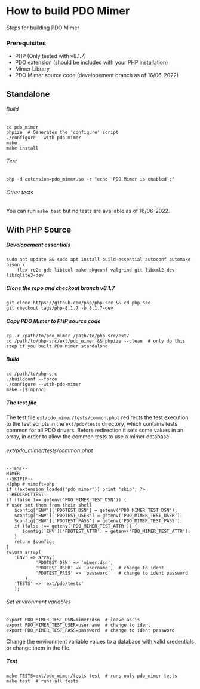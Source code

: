 # How to build PDO Mimer

Steps for building PDO Mimer

### Prerequisites

* PHP (Only tested with v8.1.7)
* PDO extension (should be included with your PHP installation)
* Mimer Library
* PDO Mimer source code (developement branch as of 16/06-2022)

## Standalone

###### Build
```shell
cd pdo_mimer
phpize  # Generates the 'configure' script
./configure --with-pdo-mimer
make
make install
```

###### Test
```shell
php -d extension=pdo_mimer.so -r "echo 'PDO Mimer is enabled';"
```

###### Other tests
You can run `make test` but no tests are available as of 16/06-2022.

## With PHP Source

##### Developement essentials
```shell
sudo apt update && sudo apt install build-essential autoconf automake bison \
    flex re2c gdb libtool make pkgconf valgrind git libxml2-dev libsqlite3-dev
```

##### Clone the repo and checkout branch v8.1.7
```shell
git clone https://github.com/php/php-src && cd php-src
git checkout tags/php-8.1.7 -b 8.1.7-dev
```

##### Copy PDO Mimer to PHP source code
```shell
cp -r /path/to/pdo_mimer /path/to/php-src/ext/
cd /path/to/php-src/ext/pdo_mimer && phpize --clean  # only do this step if you built PDO Mimer standalone
```

##### Build
```shell
cd /path/to/php-src
./buildconf --force
./configure --with-pdo-mimer
make -j$(nproc)
```

##### The test file

The test file `ext/pdo_mimer/tests/common.phpt` redirects the test execution to the test scripts in the `ext/pdo/tests` directory, which contains tests common for all PDO drivers. Before redirection it sets some values in an array, in order to allow the common tests to use a mimer database.  

###### ext/pdo_mimer/tests/common.phpt
```phpt
--TEST--
MIMER
--SKIPIF--
<?php # vim:ft=php
if (!extension_loaded('pdo_mimer')) print 'skip'; ?>
--REDIRECTTEST--
if (false !== getenv('PDO_MIMER_TEST_DSN')) {
# user set them from their shell
   $config['ENV']['PDOTEST_DSN'] = getenv('PDO_MIMER_TEST_DSN');
   $config['ENV']['PDOTEST_USER'] = getenv('PDO_MIMER_TEST_USER');
   $config['ENV']['PDOTEST_PASS'] = getenv('PDO_MIMER_TEST_PASS');
   if (false !== getenv('PDO_MIMER_TEST_ATTR')) {
      $config['ENV']['PDOTEST_ATTR'] = getenv('PDO_MIMER_TEST_ATTR');
   }
   return $config;
}
return array(
   'ENV' => array(
           'PDOTEST_DSN' => 'mimer:dsn',
           'PDOTEST_USER' => 'username',  # change to ident
           'PDOTEST_PASS' => 'password'   # change to ident password
       ),
   'TESTS' => 'ext/pdo/tests'
   );
```

###### Set environment variables
```shell
export PDO_MIMER_TEST_DSN=mimer:dsn  # leave as is
export PDO_MIMER_TEST_USER=username  # change to ident
export PDO_MIMER_TEST_PASS=password  # change to ident password
```
Change the environment variable values to a database with valid credentials or change them in the file.


##### Test
```shell
make TESTS=ext/pdo_mimer/tests test  # runs only pdo_mimer tests
make test  # runs all tests
```